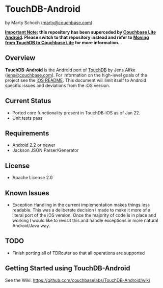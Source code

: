 # TouchDB-Android #

by Marty Schoch (marty@couchbase.com)

**<u>Important Note</u>: this repository has been superceded by [Couchbase Lite Android](https://github.com/couchbase/couchbase-lite-android).  Please switch to that repository instead and refer to [Moving from TouchDB to Couchbase Lite](https://github.com/couchbase/couchbase-lite-android/wiki/Moving-from-touchdb-to-couchbase-lite) for more information.**

## Overview

**TouchDB-Android** is the Android port of <a href="https://github.com/couchbaselabs/TouchDB-iOS">TouchDB</a> by Jens Alfke (jens@couchbase.com).  For information on the high-level goals of the project see the <a href="https://github.com/couchbaselabs/TouchDB-iOS/blob/master/README.md">iOS README</a>.  This document will limit itself to Android specific issues and deviations from the iOS version.

## Current Status
- Ported core functionality present in TouchDB-iOS as of Jan 22.
- Unit tests pass

## Requirements
- Android 2.2 or newer
- Jackson JSON Parser/Generator

## License
- Apache License 2.0

## Known Issues
- Exception Handling in the current implementation makes things less readable.  This was a deliberate decision I made to make it more of a literal port of the iOS version.  Once the majority of code is in place and working I would like to revisit this and handle exceptions in more natural Android/Java way.

## TODO
- Finish porting all of TDRouter so that all operations are supported

## Getting Started using TouchDB-Android

See the Wiki:  https://github.com/couchbaselabs/TouchDB-Android/wiki

